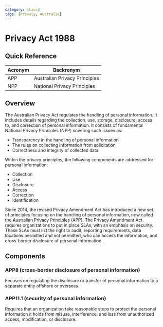 ```yaml
---
category: [Laws]
tags: [Privacy, Australia]
---
```


# Privacy Act 1988

## Quick Reference

| Acronym | Backronym |
| - | - |
| APP | Australian Privacy Principles |
| NPP | National Privacy Principles |

## Overview

The Australian Privacy Act regulates the handling of personal information. It includes details regarding the collection, use, storage, disclosure, access to, and correction of personal information. It consists of fundamental National Privacy Principles (NPP) covering such issues as:

- Transparency in the handling of personal information
- The rules on collecting information from solicitation
- Correctness and integrity of collected data

Within the privacy principles, the following components are addressed for personal information:

- Collection
- Use
- Disclosure
- Access
- Correction
- Identification

Since 2014, the revised Privacy Amendment Act has introduced a new set of principles focusing on the handling of personal information, now called the Australian Privacy Principles (APP). The Privacy Amendment Act requires organizations to put in place SLAs, with an emphasis on security. These SLAs must list the right to audit, reporting requirements, data locations permitted and not permitted, who can access the information, and cross-border disclosure of personal information.

## Components

### APP8 (cross-border disclosure of personal information)

Focuses on regulating the disclosure or transfer of personal information to a separate entity offshore or overseas.

### APP11.1 (security of personal information)

Requires that an organization take reasonable steps to protect the personal information it holds from misuse, interference, and loss from unauthorized access, modification, or disclosure.
